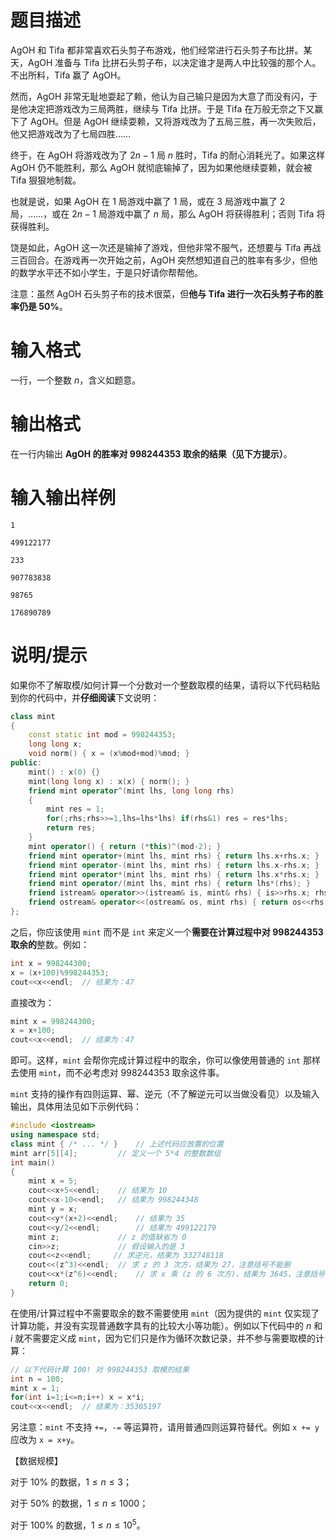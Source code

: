 # 题目描述

AgOH 和 Tifa 都非常喜欢石头剪子布游戏，他们经常进行石头剪子布比拼。某天，AgOH 准备与 Tifa 比拼石头剪子布，以决定谁才是两人中比较强的那个人。不出所料，Tifa 赢了 AgOH。

然而，AgOH 非常无耻地耍起了赖，他认为自己输只是因为大意了而没有闪，于是他决定把游戏改为三局两胜，继续与 Tifa 比拼。于是 Tifa 在万般无奈之下又赢下了 AgOH。但是 AgOH 继续耍赖，又将游戏改为了五局三胜，再一次失败后，他又把游戏改为了七局四胜……

终于，在 AgOH 将游戏改为了 $2n-1$ 局 $n$ 胜时，Tifa 的耐心消耗光了。如果这样 AgOH 仍不能胜利，那么 AgOH 就彻底输掉了，因为如果他继续耍赖，就会被 Tifa 狠狠地制裁。

也就是说，如果 AgOH 在 $1$ 局游戏中赢了 $1$ 局，或在 $3$ 局游戏中赢了 $2$ 局，……，或在 $2n-1$ 局游戏中赢了 $n$ 局，那么 AgOH 将获得胜利；否则 Tifa 将获得胜利。

饶是如此，AgOH 这一次还是输掉了游戏，但他非常不服气，还想要与 Tifa 再战三百回合。在游戏再一次开始之前，AgOH 突然想知道自己的胜率有多少，但他的数学水平还不如小学生，于是只好请你帮帮他。

注意：虽然 AgOH 石头剪子布的技术很菜，但**他与 Tifa 进行一次石头剪子布的胜率仍是 $50 \%$**。

# 输入格式

一行，一个整数 $n$，含义如题意。

# 输出格式

在一行内输出 **AgOH 的胜率对 $998244353$ 取余的结果（见下方提示）**。

# 输入输出样例

```input1
1
```

```output1
499122177
```

```input2
233
```

```output2
907783838
```

```input3
98765
```

```output3
176890789
```

# 说明/提示

如果你不了解取模/如何计算一个分数对一个整数取模的结果，请将以下代码粘贴到你的代码中，并**仔细阅读**下文说明：

```cpp
class mint
{
    const static int mod = 998244353;
    long long x;
    void norm() { x = (x%mod+mod)%mod; }
public:
    mint() : x(0) {}
    mint(long long x) : x(x) { norm(); }
    friend mint operator^(mint lhs, long long rhs)
    {
        mint res = 1;
        for(;rhs;rhs>>=1,lhs=lhs*lhs) if(rhs&1) res = res*lhs;
        return res;
    }
    mint operator() { return (*this)^(mod-2); }
    friend mint operator+(mint lhs, mint rhs) { return lhs.x+rhs.x; }
    friend mint operator-(mint lhs, mint rhs) { return lhs.x-rhs.x; }
    friend mint operator*(mint lhs, mint rhs) { return lhs.x*rhs.x; }
    friend mint operator/(mint lhs, mint rhs) { return lhs*(rhs); }
    friend istream& operator>>(istream& is, mint& rhs) { is>>rhs.x; rhs.norm(); return is; }
    friend ostream& operator<<(ostream& os, mint rhs) { return os<<rhs.x; }
};
```

之后，你应该使用 `mint` 而不是 `int` 来定义一个**需要在计算过程中对 $998244353$ 取余的**整数。例如：

```cpp
int x = 998244300;
x = (x+100)%998244353;
cout<<x<<endl;  // 结果为：47
```

直接改为：

```cpp
mint x = 998244300;
x = x+100;
cout<<x<<endl;  // 结果为：47
```

即可。这样，`mint` 会帮你完成计算过程中的取余，你可以像使用普通的 `int` 那样去使用 `mint`，而不必考虑对 $998244353$ 取余这件事。

`mint` 支持的操作有四则运算、幂、逆元（不了解逆元可以当做没看见）以及输入输出，具体用法见如下示例代码：

```cpp
#include <iostream>
using namespace std;
class mint { /* ... */ }    // 上述代码应放置的位置
mint arr[5][4];         // 定义一个 5*4 的整数数组
int main()
{
    mint x = 5;
    cout<<x+5<<endl;    // 结果为 10
    cout<<x-10<<endl;   // 结果为 998244348
    mint y = x;
    cout<<y*(x+2)<<endl;    // 结果为 35
    cout<<y/2<<endl;        // 结果为 499122179
    mint z;             // z 的值缺省为 0
    cin>>z;             // 假设输入的是 3
    cout<<z<<endl;     // 求逆元，结果为 332748118
    cout<<(z^3)<<endl;  // 求 z 的 3 次方，结果为 27，注意括号不能删
    cout<<x*(z^6)<<endl;    // 求 x 乘 (z 的 6 次方)，结果为 3645，注意括号不能删
    return 0;
}
```

在使用/计算过程中不需要取余的数不需要使用 `mint`（因为提供的 `mint` 仅实现了计算功能，并没有实现普通数字具有的比较大小等功能）。例如以下代码中的 $n$ 和 $i$ 就不需要定义成 `mint`，因为它们只是作为循环次数记录，并不参与需要取模的计算：

```cpp
// 以下代码计算 100! 对 998244353 取模的结果
int n = 100;
mint x = 1;
for(int i=1;i<=n;i++) x = x*i;
cout<<x<<endl;  // 结果为：35305197
```

另注意：`mint` 不支持 `+=`，`-=` 等运算符，请用普通四则运算符替代。例如 `x += y` 应改为 `x = x+y`。

【数据规模】

对于 $10 \%$ 的数据，$1 \leq n \leq 3$；

对于 $50 \%$ 的数据，$1 \leq n \leq 1000$；

对于 $100 \%$ 的数据，$1 \leq n \leq {10}^5$。

